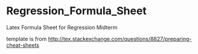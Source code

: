 Regression_Formula_Sheet
========================

Latex Formula Sheet for Regression Midterm

template is from http://tex.stackexchange.com/questions/8827/preparing-cheat-sheets

